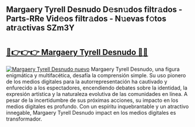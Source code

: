 ## Margaery Tyrell Desnudo D𝚎sn𝚞dos filtr𝚊dos - Parts-RRe Vid𝚎os filtr𝚊dos - N𝚞evas f𝚘tos atr𝚊ctivas SZm3Y

# <h2><a href="http://mbcr5ay.tromn.icu/?c=Margaery+Tyrell+Desnudo">🔗👉👉👉 Margaery Tyrell Desnudo 🔗🔗</a></h2>

[![Margaery Tyrell Desnudo nuevo](https://i.imgur.com/pEAQMta.gif)](http://mbcr5ay.tromn.icu/?c=Margaery+Tyrell+Desnudo)
Margaery Tyrell Desnudo, una figura enigmática y multifacética, desafía la comprensión simple. Su uso pionero de los medios digitales para la autorrepresentación ha cautivado y enfurecido a los espectadores, encendiendo debates sobre la identidad, la expresión artística y la naturaleza evolutiva de las comunidades en línea. A pesar de la incertidumbre de sus próximas acciones, su impacto en los medios digitales es profundo. Con un espíritu inquebrantable y un atractivo innegable, Margaery Tyrell Desnudo impact en los medios digitales es transformador.
